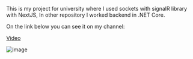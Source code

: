 This is my project for university where I used sockets with signalR library with NextJS, In other repository I worked backend in .NET Core.

On the link below you can see it on my channel:

[Video](https://www.youtube.com/watch?v=FlDoFRAX0K0)

![image](https://github.com/Vladimir612/scribble-front/assets/53167193/dbec24b1-72f2-47e0-bd95-c0b3bc313b72)

